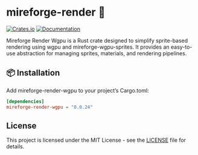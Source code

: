 # mireforge-render 🐊

[![Crates.io](https://img.shields.io/crates/v/mireforge-render-wgpu)](https://crates.io/crates/mireforge-render-wgpu)
[![Documentation](https://docs.rs/mireforge-render-wgpu/badge.svg)](https://docs.rs/mireforge-render-wgpu)

Mireforge Render Wgpu is a Rust crate designed to simplify sprite-based rendering using wgpu and mireforge-wgpu-sprites.
It provides an easy-to-use abstraction for managing sprites, materials, and rendering pipelines.

## 📦 Installation

Add mireforge-render-wgpu to your project’s Cargo.toml:

```toml
[dependencies]
mireforge-render-wgpu = "0.0.24"
```

## License

This project is licensed under the MIT License - see the [LICENSE](LICENSE) file for details.
